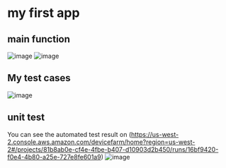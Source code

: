 # my first app
## main function
![image](https://github.com/crownyoung0303/EC601HW2/blob/master/UnitTest/1.png)
![image](https://github.com/crownyoung0303/EC601HW2/blob/master/UnitTest/2.png)
## My test cases
![image](https://github.com/crownyoung0303/EC601HW2/blob/master/UnitTest/3.png)
## unit test
You can see the automated test result on (https://us-west-2.console.aws.amazon.com/devicefarm/home?region=us-west-2#/projects/81b8ab0e-cf4e-4fbe-b407-d10903d2b450/runs/16bf9420-f0e4-4b80-a25e-727e8fe601a9)
![image](https://github.com/crownyoung0303/EC601HW2/blob/master/UnitTest/4.png)

